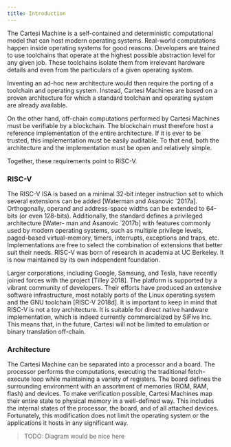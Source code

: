 ```yaml
---
title: Introduction
---
```


The Cartesi Machine is a self-contained and deterministic computational model that can host modern operating systems. 
Real-world computations happen inside operating systems for good reasons. 
Developers are trained to use toolchains that operate at the highest possible abstraction level for any given job. 
These toolchains isolate them from irrelevant hardware details and even from the particulars of a given operating system. 

Inventing an ad-hoc new architecture would then require the porting of a toolchain and operating system. 
Instead, Cartesi Machines are based on a proven architecture for which a standard toolchain and operating system are already available.

On the other hand, off-chain computations performed by Cartesi Machines must be verifiable by a blockchain. 
The blockchain must therefore host a reference implementation of the entire architecture. 
If it is ever to be trusted, this implementation must be easily auditable. 
To that end, both the architecture and the implementation must be open and relatively simple. 

Together, these requirements point to RISC-V.

### RISC-V

The RISC-V ISA is based on a minimal 32-bit integer instruction set to which several extensions can be added [Waterman and Asanovic ́ 2017a]. 
Orthogonally, operand and address-space widths can be extended to 64-bits (or even 128-bits). 
Additionally, the standard defines a privileged architecture [Water- man and Asanovic ́ 2017b] with features commonly used by modern operating systems, such as multiple privilege levels, paged-based virtual-memory, timers, interrupts, exceptions and traps, etc. Implementations are free to select the combination of extensions that better suit their needs.
RISC-V was born of research in academia at UC Berkeley. It is now maintained by its own independent foundation. 

Larger corporations, including Google, Samsung, and Tesla, have recently joined forces with the project [Tilley 2018]. 
The platform is supported by a vibrant community of developers. 
Their efforts have produced an extensive software infrastructure, most notably ports of the Linux operating system and the GNU toolchain [RISC-V 2018d]. 
It is important to keep in mind that RISC-V is not a toy architecture. It is suitable for direct native hardware implementation, which is indeed currently commercialized by SiFive Inc. 
This means that, in the future, Cartesi will not be limited to emulation or binary translation off-chain.

### Architecture

The Cartesi Machine can be separated into a processor and a board. 
The processor performs the computations, executing the traditional fetch-execute loop while maintaining a variety of registers. 
The board defines the surrounding environment with an assortment of memories (ROM, RAM, flash) and devices. 
To make verification possible, Cartesi Machines map their entire state to physical memory in a well-defined way. 
This includes the internal states of the processor, the board, and of all attached devices. 
Fortunately, this modification does not limit the operating system or the applications it hosts in any significant way.

> TODO: Diagram would be nice here
